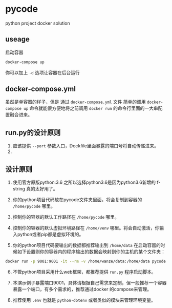 # pycode
python project docker solution


## useage
启动容器

```bash
docker-compose up 
```

你可以加上 `-d` 选项让容器在后台运行

## docker-compose.yml
虽然是单容器的样子，但是 通过 `docker-compose.yml` 文件 简单的调用 `docker-compose up` 命令就能很方便地将之前调用 `docker run` 的命令行里面的一大串配置融合进来。



## run.py的设计原则
1. 应该提供 `--port` 参数入口，Dockfile里面暴露的端口号将自动传递进来。
2. 

## 设计原则

1. 使用官方原版python:3.6 之所以选择python3.6是因为python3.6新增的 f-string 真的太好用了。

2. 你的python项目代码放在pycode文件夹里面，将会复制到容器的 `/home/pycode` 哪里。

3. 控制你的容器的默认工作路径在 `/home/pycode` 哪里。

4. 控制你的容器的默认虚拟环境路径在 `/home/venv` 哪里。将会自动激活，你输入python或者pip都是虚拟环境的。

5. 你的python项目代码要输出的数据都推荐输出到 `/home/data`  在启动容器的时候如下设置则你的容器内的程序输出的数据会映射到你的主机的某个文件夹：

```bash
docker run -p 9001:9001 -it --rm -v /home/wanze/data:/home/data pycode
```

6. 不管python项目采用什么web框架，都推荐提供 `run.py` 程序启动脚本。


7. 本演示例子暴露端口9001，具体请根据自己需求来定制，但一般推荐一个容器暴露一个端口，有多个需求的，推荐通过docker 的compose来管理。


8. 推荐使用 `.env` 也就是 `python-dotenv` 或者类似的模块来管理环境变量。
